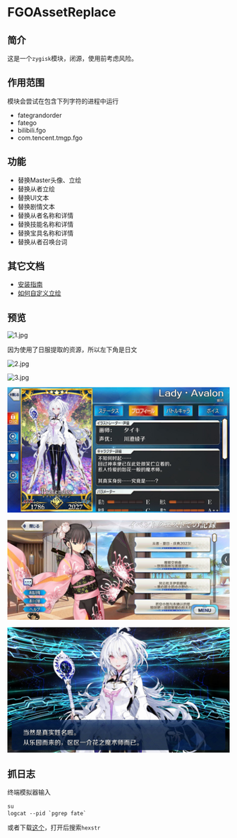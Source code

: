 # FGOAssetReplace

## 简介

这是一个`zygisk`模块，闭源，使用前考虑风险。

## 作用范围

模块会尝试在包含下列字符的进程中运行

- fategrandorder
- fatego
- bilibili.fgo
- com.tencent.tmgp.fgo

## 功能

- 替换Master头像、立绘
- 替换从者立绘
- 替换UI文本
- 替换剧情文本
- 替换从者名称和详情
- 替换技能名称和详情
- 替换宝具名称和详情
- 替换从者召唤台词

## 其它文档

- [安装指南](https://github.com/hexstr/FGOAssetsModifyTool/blob/module/docs/InstallationGuide.md)
- [如何自定义立绘](https://github.com/hexstr/FGOAssetsModifyTool/blob/module/docs/HowToCustomizeFigure.md)

## 预览

![1.jpg](https://github.com/hexstr/FGOAssetsModifyTool/blob/module/imgs/1.jpg?raw=true)

因为使用了日服提取的资源，所以左下角是日文

![2.jpg](https://github.com/hexstr/FGOAssetsModifyTool/blob/module/imgs/2.jpg?raw=true)


![3.jpg](https://github.com/hexstr/FGOAssetsModifyTool/blob/module/imgs/3.jpg?raw=true)

![4.jpg](https://github.com/hexstr/FGOAssetsModifyTool/blob/module/imgs/4.jpg?raw=true)

![5.jpg](https://github.com/hexstr/FGOAssetsModifyTool/blob/module/imgs/5.jpg?raw=true)

![6.jpg](https://github.com/hexstr/FGOAssetsModifyTool/blob/module/imgs/6.jpg?raw=true)

## 抓日志

终端模拟器输入

```shell
su
logcat --pid `pgrep fate`
```

或者下载[这个](https://f-droid.org/repo/com.dp.logcatapp_33.apk)，打开后搜索`hexstr`
